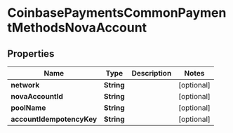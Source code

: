 
# CoinbasePaymentsCommonPaymentMethodsNovaAccount

## Properties
Name | Type | Description | Notes
------------ | ------------- | ------------- | -------------
**network** | **String** |  |  [optional]
**novaAccountId** | **String** |  |  [optional]
**poolName** | **String** |  |  [optional]
**accountIdempotencyKey** | **String** |  |  [optional]



